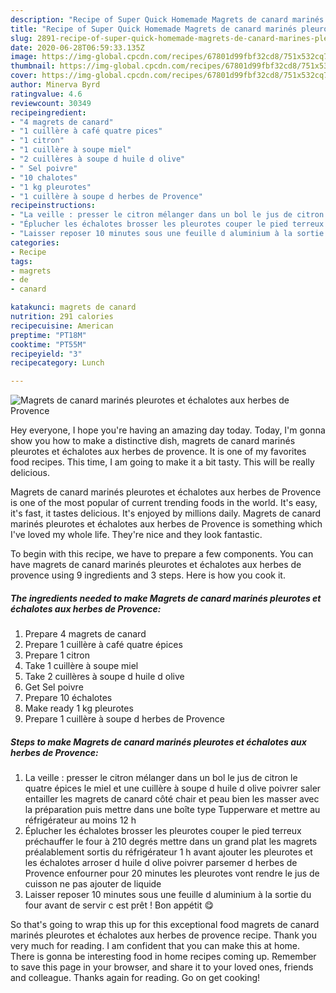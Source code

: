 ```yaml
---
description: "Recipe of Super Quick Homemade Magrets de canard marinés pleurotes et échalotes aux herbes de Provence"
title: "Recipe of Super Quick Homemade Magrets de canard marinés pleurotes et échalotes aux herbes de Provence"
slug: 2891-recipe-of-super-quick-homemade-magrets-de-canard-marines-pleurotes-et-echalotes-aux-herbes-de-provence
date: 2020-06-28T06:59:33.135Z
image: https://img-global.cpcdn.com/recipes/67801d99fbf32cd8/751x532cq70/magrets-de-canard-marines-pleurotes-et-echalotes-aux-herbes-de-provence-photo-principale-de-la-recette.jpg
thumbnail: https://img-global.cpcdn.com/recipes/67801d99fbf32cd8/751x532cq70/magrets-de-canard-marines-pleurotes-et-echalotes-aux-herbes-de-provence-photo-principale-de-la-recette.jpg
cover: https://img-global.cpcdn.com/recipes/67801d99fbf32cd8/751x532cq70/magrets-de-canard-marines-pleurotes-et-echalotes-aux-herbes-de-provence-photo-principale-de-la-recette.jpg
author: Minerva Byrd
ratingvalue: 4.6
reviewcount: 30349
recipeingredient:
- "4 magrets de canard"
- "1 cuillère à café quatre pices"
- "1 citron"
- "1 cuillère à soupe miel"
- "2 cuillères à soupe d huile d olive"
- " Sel poivre"
- "10 chalotes"
- "1 kg pleurotes"
- "1 cuillère à soupe d herbes de Provence"
recipeinstructions:
- "La veille : presser le citron mélanger dans un bol le jus de citron le quatre épices le miel et une cuillère à soupe d huile d olive poivrer saler entailler les magrets de canard côté chair et peau bien les masser avec la préparation puis mettre dans une boîte type Tupperware et mettre au réfrigérateur au moins 12 h"
- "Éplucher les échalotes brosser les pleurotes couper le pied terreux préchauffer le four à 210 degrés mettre dans un grand plat les magrets préalablement sortis du réfrigérateur 1 h avant ajouter les pleurotes et les échalotes arroser d huile d olive poivrer parsemer d herbes de Provence enfourner pour 20 minutes les pleurotes vont rendre le jus de cuisson ne pas ajouter de liquide"
- "Laisser reposer 10 minutes sous une feuille d aluminium à la sortie du four avant de servir c est prêt ! Bon appétit 😋"
categories:
- Recipe
tags:
- magrets
- de
- canard

katakunci: magrets de canard 
nutrition: 291 calories
recipecuisine: American
preptime: "PT18M"
cooktime: "PT55M"
recipeyield: "3"
recipecategory: Lunch

---
```



![Magrets de canard marinés pleurotes et échalotes aux herbes de Provence](https://img-global.cpcdn.com/recipes/67801d99fbf32cd8/751x532cq70/magrets-de-canard-marines-pleurotes-et-echalotes-aux-herbes-de-provence-photo-principale-de-la-recette.jpg)

Hey everyone, I hope you're having an amazing day today. Today, I'm gonna show you how to make a distinctive dish, magrets de canard marinés pleurotes et échalotes aux herbes de provence. It is one of my favorites food recipes. This time, I am going to make it a bit tasty. This will be really delicious.



Magrets de canard marinés pleurotes et échalotes aux herbes de Provence is one of the most popular of current trending foods in the world. It's easy, it's fast, it tastes delicious. It's enjoyed by millions daily. Magrets de canard marinés pleurotes et échalotes aux herbes de Provence is something which I've loved my whole life. They're nice and they look fantastic.


To begin with this recipe, we have to prepare a few components. You can have magrets de canard marinés pleurotes et échalotes aux herbes de provence using 9 ingredients and 3 steps. Here is how you cook it.

<!--inarticleads1-->

##### The ingredients needed to make Magrets de canard marinés pleurotes et échalotes aux herbes de Provence:

1. Prepare 4 magrets de canard
1. Prepare 1 cuillère à café quatre épices
1. Prepare 1 citron
1. Take 1 cuillère à soupe miel
1. Take 2 cuillères à soupe d huile d olive
1. Get  Sel poivre
1. Prepare 10 échalotes
1. Make ready 1 kg pleurotes
1. Prepare 1 cuillère à soupe d herbes de Provence




<!--inarticleads2-->

##### Steps to make Magrets de canard marinés pleurotes et échalotes aux herbes de Provence:

1. La veille : presser le citron mélanger dans un bol le jus de citron le quatre épices le miel et une cuillère à soupe d huile d olive poivrer saler entailler les magrets de canard côté chair et peau bien les masser avec la préparation puis mettre dans une boîte type Tupperware et mettre au réfrigérateur au moins 12 h
1. Éplucher les échalotes brosser les pleurotes couper le pied terreux préchauffer le four à 210 degrés mettre dans un grand plat les magrets préalablement sortis du réfrigérateur 1 h avant ajouter les pleurotes et les échalotes arroser d huile d olive poivrer parsemer d herbes de Provence enfourner pour 20 minutes les pleurotes vont rendre le jus de cuisson ne pas ajouter de liquide
1. Laisser reposer 10 minutes sous une feuille d aluminium à la sortie du four avant de servir c est prêt ! Bon appétit 😋




So that's going to wrap this up for this exceptional food magrets de canard marinés pleurotes et échalotes aux herbes de provence recipe. Thank you very much for reading. I am confident that you can make this at home. There is gonna be interesting food in home recipes coming up. Remember to save this page in your browser, and share it to your loved ones, friends and colleague. Thanks again for reading. Go on get cooking!
